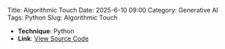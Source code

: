 Title: Algorithmic Touch
Date: 2025-6-10 09:00
Category: Generative AI
Tags: Python
Slug: Algorithmic Touch



- **Technique**: Python  
- **Link**: [View Source Code](https://github.com/littlexx15/Algorithmic-Touch.git)
